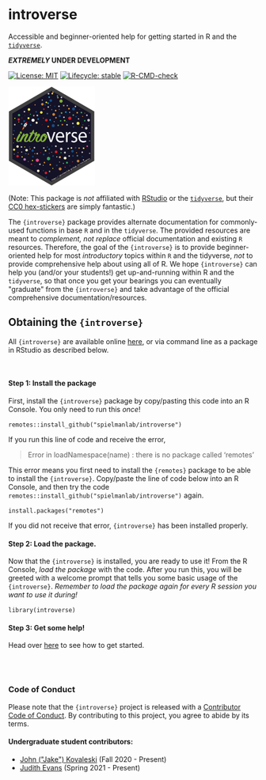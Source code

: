 # introverse

Accessible and beginner-oriented help for getting started in R and the [`tidyverse`](https://www.tidyverse.org/). 

**_EXTREMELY_ UNDER DEVELOPMENT**

<!-- badges: start --> 
[![License: MIT](https://img.shields.io/badge/License-MIT-yellow.svg)](https://opensource.org/licenses/MIT)
[![Lifecycle:
stable](https://img.shields.io/badge/lifecycle-experimental-orange.svg)](https://www.tidyverse.org/lifecycle/#experimental) 
[![R-CMD-check](https://github.com/spielmanlab/introverse/workflows/R-CMD-check/badge.svg)](https://github.com/spielmanlab/introverse/actions)<!-- badges: end -->

<img src="logo.png" height="200px"/>

(Note: This package is _not_ affiliated with [RStudio](https://www.rstudio.com/) or the [`tidyverse`](https://www.tidyverse.org/), but their [CC0 hex-stickers](https://github.com/rstudio/hex-stickers) are simply fantastic.)



The `{introverse}` package provides alternate documentation for commonly-used functions in base `R` and in the `tidyverse`. The provided resources are meant to _complement, not replace_ official documentation and existing `R` resources. Therefore, the goal of the `{introverse}` is to provide beginner-oriented help for most _introductory_ topics within `R` and the tidyverse, _not_ to provide comprehensive help about using all of R. We hope `{introverse}` can help you (and/or your students!) get up-and-running within R and the `tidyverse`, so that once you get your bearings you can eventually "graduate" from the `{introverse}` and take advantage of the official comprehensive documentation/resources.


## Obtaining the `{introverse}`

All `{introverse}` are available online [here](https://spielmanlab.github.io/introverse/articles/introverse_online.html), or via command line as a package in RStudio as described below.

<br>

#### Step 1: Install the package

First, install the `{introverse}` package by copy/pasting this code into an R Console. You only need to run this _once_!

```
remotes::install_github("spielmanlab/introverse")
```

If you run this line of code and receive the error, 
> Error in loadNamespace(name) : there is no package called ‘remotes’

This error means you first need to install the `{remotes}` package to be able to install the `{introverse}`. Copy/paste the line of code below into an R Console, and then try the code `remotes::install_github("spielmanlab/introverse")` again.

```
install.packages("remotes") 
```

If you did not receive that error, `{introverse}` has been installed properly. 

 
#### Step 2: Load the package. 
Now that the `{introverse}` is installed, you are ready to use it! From the R Console, _load the package_ with the code. After you run this, you will be greeted with a welcome prompt that tells you some basic usage of the `{introverse}`. _Remember to load the package again for every R session you want to use it during!_

```
library(introverse)
```


#### Step 3: Get some help!

Head over [here](https://spielmanlab.github.io/introverse/articles/introverse_online.html) to see how to get started.

<br><br>


### Code of Conduct

Please note that the `{introverse}` project is released with a [Contributor Code of Conduct](https://contributor-covenant.org/version/2/0/CODE_OF_CONDUCT.html). By contributing to this project, you agree to abide by its terms.

#### Undergraduate student contributors:

+ [John ("Jake") Kovaleski](https://github.com/jakekova) (Fall 2020 - Present)
+ [Judith Evans](https://github.com/judithepevans) (Spring 2021 - Present)
